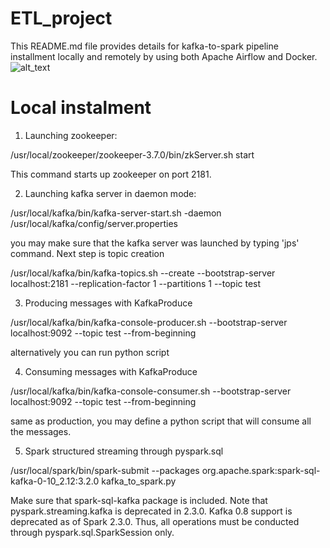 # ETL_project
This README.md file provides details for kafka-to-spark pipeline installment locally and remotely by using both Apache Airflow and Docker.
![alt_text](https://github.com/Gitnuts/kafka_spark_project/blob/main/schema.png)

# Local instalment

1) Launching zookeeper:

/usr/local/zookeeper/zookeeper-3.7.0/bin/zkServer.sh start

This command starts up zookeeper on port 2181.

2) Launching kafka server in daemon mode:

/usr/local/kafka/bin/kafka-server-start.sh -daemon /usr/local/kafka/config/server.properties

you may make sure that the kafka server was launched by typing 'jps' command. Next step is topic creation

/usr/local/kafka/bin/kafka-topics.sh --create --bootstrap-server localhost:2181 --replication-factor 1 --partitions 1 --topic test

3) Producing messages with KafkaProduce

/usr/local/kafka/bin/kafka-console-producer.sh --bootstrap-server localhost:9092 --topic test --from-beginning

alternatively you can run python script 

4) Consuming messages with KafkaProduce

/usr/local/kafka/bin/kafka-console-consumer.sh --bootstrap-server localhost:9092 --topic test --from-beginning

same as production, you may define a python script that will consume all the messages.

5) Spark structured streaming through pyspark.sql

/usr/local/spark/bin/spark-submit --packages org.apache.spark:spark-sql-kafka-0-10_2.12:3.2.0  kafka_to_spark.py

Make sure that spark-sql-kafka package is included. Note that pyspark.streaming.kafka is deprecated in 2.3.0. Kafka 0.8 support is deprecated as of Spark 2.3.0. Thus, all operations must be conducted through pyspark.sql.SparkSession only.
